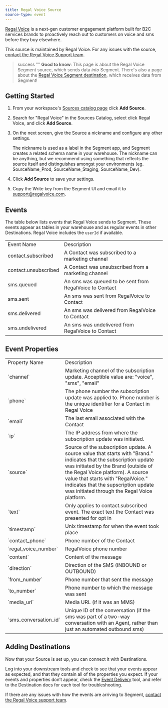 ```yaml
---
title: Regal Voice Source
source-type: event
---
```


[Regal Voice](https://regalvoice.com/?utm_source=segmentio&utm_medium=docs&utm_campaign=partners) is a next-gen customer engagement platform built for B2C services brands to proactively reach out to customers on voice and sms before they buy elsewhere.

This source is maintained by Regal Voice. For any issues with the source, [contact the Regal Voice Support team](mailto:support@regalvoice.com).

> success ""
> **Good to know**: This page is about the Regal Voice Segment source, which sends data _into_ Segment. There's also a page about the [Regal Voice Segment destination](/docs/connections/destinations/catalog/regal-voice/), which receives data from Segment!

## Getting Started

1. From your workspace's [Sources catalog page](https://app.segment.com/goto-my-workspace/sources/catalog) click **Add Source**.
2. Search for "Regal Voice" in the Sources Catalog, select click Regal Voice, and click **Add Source**.
3. On the next screen, give the Source a nickname and configure any other settings.

   The nickname is used as a label in the Segment app, and Segment creates a related schema name in your warehouse.  The nickname can be anything, but we recommend using something that reflects the source itself and distinguishes amongst your environments (eg. SourceName_Prod, SourceName_Staging, SourceName_Dev).
5. Click **Add Source** to save your settings.
6. Copy the Write key from the Segment UI and email it to support@regalvoice.com.

## Events

The table below lists events that Regal Voice sends to Segment. These events appear as tables in your warehouse and as regular events in other Destinations. Regal Voice includes the `userId` if available.

<table>
  <tr>
   <td>Event Name</td>
   <td>Description</td>
  </tr>
  <tr>
   <td>contact.subscribed</td>
   <td>A Contact was subscribed to a marketing channel</td>
  </tr>
  <tr>
   <td>contact.unsubscribed</td>
   <td>A Contact was unsubscribed from a marketing channel</td>
  </tr>
    <tr>
   <td>sms.queued</td>
   <td>An sms was queued to be sent from RegalVoice to Contact</td>
  </tr>
    <tr>
   <td>sms.sent</td>
   <td>An sms was sent from RegalVoice to Contact</td>
  </tr>
    <tr>
   <td>sms.delivered</td>
   <td>An sms was delivered from RegalVoice to Contact</td>
  </tr>
    <tr>
   <td>sms.undelivered</td>
   <td>An sms was undelivered from RegalVoice to Contact</td>
  </tr>
</table>

## Event Properties

<table>
  <tr>
   <td>Property Name</td>
   <td>Description</td>
  </tr>
  <tr>
   <td>`channel`</td>
   <td>Marketing channel of the subscription update. Acceptible value are: "voice", "sms", "email"
</td>
  </tr>
  <tr>
   <td>`phone`</td>
   <td>The phone number the subscription update was applied to. Phone number is the unique identifier for a Contact in Regal Voice</td>
  </tr>
  <tr>
   <td>`email`</td>
   <td>The last email associated with the Contact</td>
  </tr>
  <tr>
   <td>`ip`</td>
   <td>The IP address from where the subscription update was initiated.</td>
  </tr>
  <tr>
   <td>`source`</td>
   <td>Source of the subscription update.
   A source value that starts with "Brand." indicates that the subscription update was initiated by the Brand (outside of the Regal Voice platform).
   A source value that starts with "RegalVoice." indicates that the supscription update was initiated through the Regal Voice platform. </td>
  </tr>
  <tr>
   <td>`text`</td>
   <td>Only applies to contact.subscribed event. The exact text the Contact was presented for opt in</td>
  </tr>
  <tr>
   <td>`timestamp`</td>
   <td>Unix timestamp for when the event took place</td>
  </tr>
  <tr>
   <td>`contact_phone`</td>
   <td>Phone number of the Contact</td>
  </tr>
  <tr>
   <td>`regal_voice_number`</td>
   <td>RegalVoice phone number</td>
  </tr>
  <tr>
   <td>`content`</td>
   <td>Content of the message</td>
  </tr>
  <tr>
   <td>`direction`</td>
   <td>Direction of the SMS (INBOUND or OUTBOUND)</td>
  </tr>
  <tr>
   <td>`from_number`</td>
   <td>Phone number that sent the message</td>
  </tr>
  <tr>
   <td>`to_number`</td>
   <td>Phone number to which the message was sent</td>
  </tr>
  <tr>
   <td>`media_url`</td>
   <td>Media URL (if it was an MMS)</td>
  </tr>
  <tr>
   <td>`sms_conversation_id`</td>
   <td>Unique ID of the conversation (if the sms was part of a two-way conversation with an Agent, rather than just an automated outbound sms)</td>
  </tr>
</table>

## Adding Destinations

Now that your Source is set up, you can connect it with Destinations.

Log into your downstream tools and check to see that your events appear as expected, and that they contain all of the properties you expect. If your events and properties don’t appear, check the [Event Delivery](https://segment.com/docs/connections/event-delivery/) tool, and refer to the Destination docs for each tool for troubleshooting.

If there are any issues with how the events are arriving to Segment, [contact the Regal Voice support team](mailto:support@regalvoice.com).
